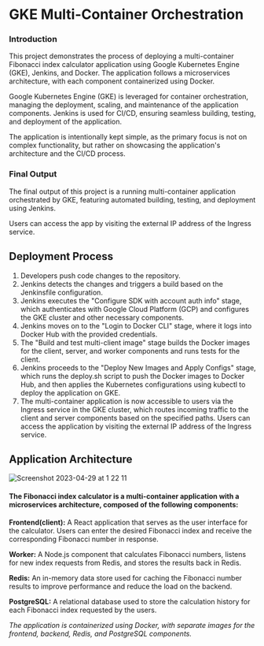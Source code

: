 # GKE Multi-Container Orchestration

### Introduction

This project demonstrates the process of deploying a multi-container Fibonacci index calculator application using Google Kubernetes Engine (GKE), Jenkins, and Docker. The application follows a microservices architecture, with each component containerized using Docker.

Google Kubernetes Engine (GKE) is leveraged for container orchestration, managing the deployment, scaling, and maintenance of the application components. Jenkins is used for CI/CD, ensuring seamless building, testing, and deployment of the application.

The application is intentionally kept simple, as the primary focus is not on complex functionality, but rather on showcasing the application's architecture and the CI/CD process.

### Final Output

The final output of this project is a running multi-container application orchestrated by GKE, featuring automated building, testing, and deployment using Jenkins.

 Users can access the app by visiting the external IP address of the Ingress service.
 
 ## Deployment Process
 
1. Developers push code changes to the repository.
2. Jenkins detects the changes and triggers a build based on the Jenkinsfile configuration.
3. Jenkins executes the "Configure SDK with account auth info" stage, which authenticates with Google Cloud Platform (GCP) and configures the GKE cluster and other necessary components.
4. Jenkins moves on to the "Login to Docker CLI" stage, where it logs into Docker Hub with the provided credentials.
5. The "Build and test multi-client image" stage builds the Docker images for the client, server, and worker components and runs tests for the client.
6. Jenkins proceeds to the "Deploy New Images and Apply Configs" stage, which runs the deploy.sh script to push the Docker images to Docker Hub, and then applies the Kubernetes configurations using kubectl to deploy the application on GKE.
7. The multi-container application is now accessible to users via the Ingress service in the GKE cluster, which routes incoming traffic to the client and server components based on the specified paths.
Users can access the application by visiting the external IP address of the Ingress service.

## Application Architecture

![Screenshot 2023-04-29 at 1 22 11](https://user-images.githubusercontent.com/117165801/235263615-57d471d6-d218-409b-88e5-b2b396f96058.png)

#### The Fibonacci index calculator is a multi-container application with a microservices architecture, composed of the following components:

**Frontend(client):** A React application that serves as the user interface for the calculator. Users can enter the desired Fibonacci index and receive the corresponding Fibonacci number in response.

**Worker:** A Node.js component that calculates Fibonacci numbers, listens for new index requests from Redis, and stores the results back in Redis.

**Redis:** An in-memory data store used for caching the Fibonacci number results to improve performance and reduce the load on the backend.

**PostgreSQL:** A relational database used to store the calculation history for each Fibonacci index requested by the users.

*The application is containerized using Docker, with separate images for the frontend, backend, Redis, and PostgreSQL components.*
